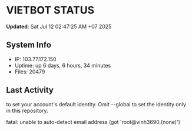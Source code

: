 # VIETBOT STATUS
**Updated**: Sat Jul 12 02:47:25 AM +07 2025

## System Info
- IP: 103.77.172.150
- Uptime: up 6 days, 6 hours, 34 minutes
- Files: 20479

## Last Activity

to set your account's default identity.
Omit --global to set the identity only in this repository.

fatal: unable to auto-detect email address (got 'root@vinh3690.(none)')
